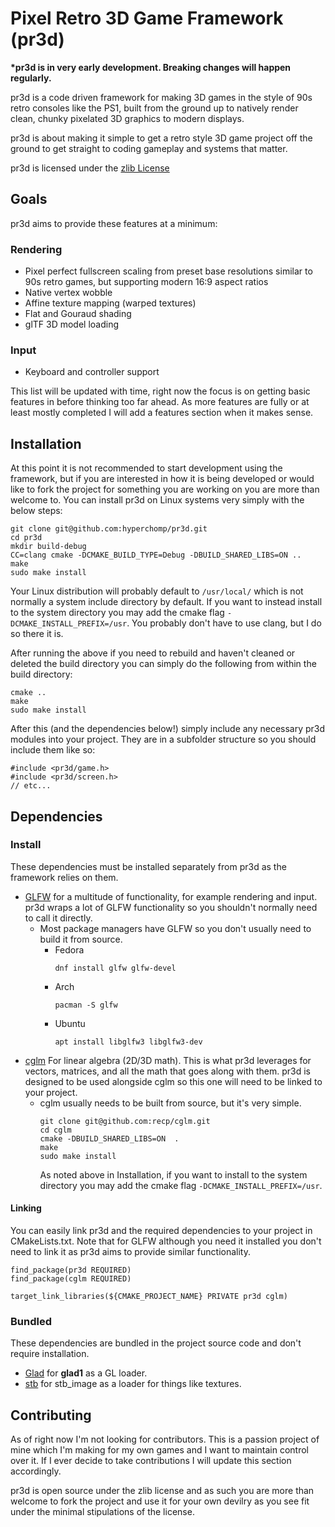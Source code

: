 # Pixel Retro 3D Game Framework (pr3d)

**\*pr3d is in very early development. Breaking changes will happen regularly.**

pr3d is a code driven framework for making 3D games in the style of 90s retro consoles like the PS1, built from the ground up to natively render clean, chunky pixelated 3D graphics to modern displays.

pr3d is about making it simple to get a retro style 3D game project off the ground to get straight to coding gameplay and systems that matter.

pr3d is licensed under the [zlib License](https://zlib.net/zlib_license.html)

## Goals

pr3d aims to provide these features at a minimum:

### Rendering
* Pixel perfect fullscreen scaling from preset base resolutions similar to 90s retro games, but supporting modern 16:9 aspect ratios
* Native vertex wobble
* Affine texture mapping (warped textures)
* Flat and Gouraud shading
* glTF 3D model loading

### Input
* Keyboard and controller support

This list will be updated with time, right now the focus is on getting basic features in before thinking too far ahead. As more features are fully or at least mostly completed I will add a features section when it makes sense.

## Installation

At this point it is not recommended to start development using the framework, but if you are interested in how it is being developed or would like to fork the project for something you are working on you are more than welcome to. You can install pr3d on Linux systems very simply with the below steps:

```
git clone git@github.com:hyperchomp/pr3d.git
cd pr3d
mkdir build-debug
CC=clang cmake -DCMAKE_BUILD_TYPE=Debug -DBUILD_SHARED_LIBS=ON ..
make
sudo make install
```

Your Linux distribution will probably default to `/usr/local/` which is not normally a system include directory by default. If you want to instead install to the system directory you may add the cmake flag `-DCMAKE_INSTALL_PREFIX=/usr`. You probably don't have to use clang, but I do so there it is.

After running the above if you need to rebuild and haven't cleaned or deleted the build directory you can simply do the following from within the build directory:

```
cmake ..
make
sudo make install
```

After this (and the dependencies below!) simply include any necessary pr3d modules into your project. They are in a subfolder structure so you should include them like so:

```
#include <pr3d/game.h>
#include <pr3d/screen.h>
// etc...
```

## Dependencies
### Install
These dependencies must be installed separately from pr3d as the framework relies on them.
* [GLFW](https://github.com/glfw/glfw) for a multitude of functionality, for example rendering and input. pr3d wraps a lot of GLFW functionality so you shouldn't normally need to call it directly.
    * Most package managers have GLFW so you don't usually need to build it from source.
      * Fedora
        ```
        dnf install glfw glfw-devel
        ```
      * Arch
        ```
        pacman -S glfw
        ```
      * Ubuntu
        ```
        apt install libglfw3 libglfw3-dev
        ```
* [cglm](https://github.com/recp/cglm) For linear algebra (2D/3D math). This is what pr3d leverages for vectors, matrices, and all the math that goes along with them. pr3d is designed to be used alongside cglm so this one will need to be linked to your project.
    * cglm usually needs to be built from source, but it's very simple.
        ```
        git clone git@github.com:recp/cglm.git
        cd cglm
        cmake -DBUILD_SHARED_LIBS=ON  .
        make
        sudo make install
        ```
        As noted above in Installation, if you want to install to the system directory you may add the cmake flag `-DCMAKE_INSTALL_PREFIX=/usr`.

#### Linking
You can easily link pr3d and the required dependencies to your project in CMakeLists.txt. Note that for GLFW although you need it installed you don't need to link it as pr3d aims to provide similar functionality.
```
find_package(pr3d REQUIRED)
find_package(cglm REQUIRED)

target_link_libraries(${CMAKE_PROJECT_NAME} PRIVATE pr3d cglm)
```

### Bundled
These dependencies are bundled in the project source code and don't require installation.
* [Glad](https://github.com/Dav1dde/glad) for **glad1** as a GL loader.
* [stb](https://github.com/nothings/stb) for stb_image as a loader for things like textures.

## Contributing

As of right now I'm not looking for contributors. This is a passion project of mine which I'm making for my own games and I want to maintain control over it. If I ever decide to take contributions I will update this section accordingly.

pr3d is open source under the zlib license and as such you are more than welcome to fork the project and use it for your own devilry as you see fit under the minimal stipulations of the license.
